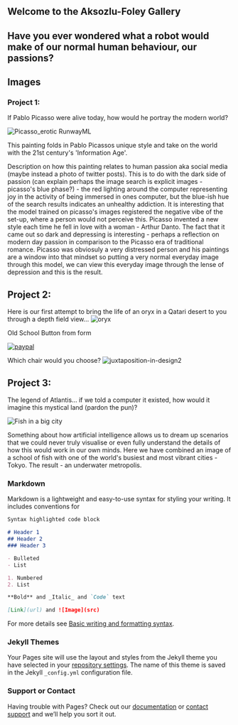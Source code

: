 ## Welcome to the Aksozlu-Foley Gallery

## Have you ever wondered what a robot would make of our normal human behaviour, our passions?

## Images

### Project 1:
If Pablo Picasso were alive today, how would he portray the modern world?

![Picasso_erotic RunwayML](https://user-images.githubusercontent.com/95362392/161054627-a6547f0d-2d96-4167-9821-143dc124ca0f.jpeg)

This painting folds in Pablo Picassos unique style and take on the world with the 21st century's 'Information Age'.

Description on how this painting relates to human passion aka social media (maybe instead a photo of twitter posts).
This is to do with the dark side of passion (can explain perhaps the image search is explicit images - picasso's blue phase?) - the red lighting around the computer representing joy in the activity of being immersed in ones computer, but the blue-ish hue of the search results indicates an unhealthy addiction. It is interesting that the model trained on picasso's images registered the negative vibe of the set-up, where a person would not perceive this. Picasso invented a new style each time he fell in love with a woman - Arthur Danto. The fact that it came out so dark and depressing is interesting - perhaps a reflection on modern day passion in comparison to the Picasso era of traditional romance. Picasso was obviosuly a very distressed person and his paintings are a window into that mindset so putting a very normal everyday image through this model, we can view this everyday image through the lense of depression and this is the result. 






## Project 2:
Here is our first attempt to bring the life of an oryx in a Qatari desert to you through a depth field view...
![oryx](https://user-images.githubusercontent.com/36861611/156750045-995133fd-e362-4ad0-bac8-644fcbd24961.png)

Old School Button from form

[![paypal](https://www.paypalobjects.com/en_US/i/btn/btn_buynowCC_LG.gif)](https://www.paypal.com/cgi-bin/webscr?cmd=_s-xclick&hosted_button_id=RLRA5DRA5YMBQ)


Which chair would you choose?
![juxtaposition-in-design2](https://user-images.githubusercontent.com/36861611/156750060-28ab5041-a07e-4b58-a623-076bdf48c3a4.png)

## Project 3:
The legend of Atlantis... if we told a computer it existed, how would it imagine this mystical land (pardon the pun)?

![Fish in a big city](https://user-images.githubusercontent.com/95362392/161055487-f92809ba-ef7d-4baa-8371-78f70710c8c6.jpg)

Something about how artificial intelligence allows us to dream up scenarios that we could never truly visualise or even fully understand the details of how this would work in our own minds. Here we have combined an image of a school of fish with one of the world's busiest and most vibrant cities - Tokyo. The result - an underwater metropolis.

### Markdown

Markdown is a lightweight and easy-to-use syntax for styling your writing. It includes conventions for

```markdown
Syntax highlighted code block

# Header 1
## Header 2
### Header 3

- Bulleted
- List

1. Numbered
2. List

**Bold** and _Italic_ and `Code` text

[Link](url) and ![Image](src)
```

For more details see [Basic writing and formatting syntax](https://docs.github.com/en/github/writing-on-github/getting-started-with-writing-and-formatting-on-github/basic-writing-and-formatting-syntax).

### Jekyll Themes

Your Pages site will use the layout and styles from the Jekyll theme you have selected in your [repository settings](https://github.com/aaksozlu/INM716_Aksozlu_Foley/settings/pages). The name of this theme is saved in the Jekyll `_config.yml` configuration file.

### Support or Contact

Having trouble with Pages? Check out our [documentation](https://docs.github.com/categories/github-pages-basics/) or [contact support](https://support.github.com/contact) and we’ll help you sort it out.
